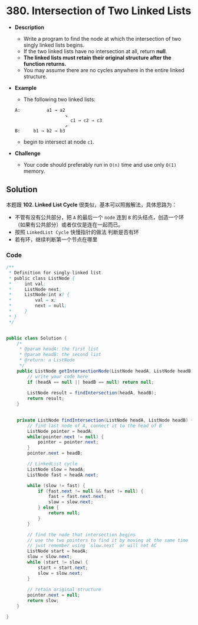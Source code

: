 # 380. Intersection of Two Linked Lists


- **Description**
    - Write a program to find the node at which the intersection of two singly linked lists begins.
    - If the two linked lists have no intersection at all, return **null**.
    - **The linked lists must retain their original structure after the function returns.**
    - You may assume there are no cycles anywhere in the entire linked structure.
- **Example**
    - The following two linked lists:

    ```
    A:          a1 → a2
                       ↘
                         c1 → c2 → c3
                       ↗            
    B:     b1 → b2 → b3
    ```

    - begin to intersect at node `c1`.
- **Challenge**
    - Your code should preferably run in `O(n)` time and use only `O(1)` memory.

    
## Solution

本题跟 **102. Linked List Cycle** 很类似，基本可以照搬解法，具体思路为：

- 不管有没有公共部分，把 `A` 的最后一个 `node` 连到 `B` 的头结点，创造一个环（如果有公共部分）或者仅仅是连在一起而已。
- 按照 `LinkedList Cycle` 快慢指针的做法 判断是否有环
- 若有环，继续判断第一个节点在哪里


### Code

```java
/**
 * Definition for singly-linked list.
 * public class ListNode {
 *     int val;
 *     ListNode next;
 *     ListNode(int x) {
 *         val = x;
 *         next = null;      
 *     }
 * }
 */


public class Solution {
    /*
     * @param headA: the first list
     * @param headB: the second list
     * @return: a ListNode
     */
    public ListNode getIntersectionNode(ListNode headA, ListNode headB) {
        // write your code here
        if (headA == null || headB == null) return null;
        
        ListNode result = findIntersection(headA, headB);
        return result;
    }
    

    private ListNode findIntersection(ListNode headA, ListNode headB) {
        // find last node of A, connect it to the head of B
        ListNode pointer = headA;
        while(pointer.next != null) {
            pointer = pointer.next;
        }
        pointer.next = headB;

        // LinkedList cycle
        ListNode slow = headA;
        ListNode fast = headA.next;

        while (slow != fast) {
            if (fast.next != null && fast != null) {
                fast = fast.next.next;
                slow = slow.next;
            } else {
                return null;
            }
        }

        // find the node that intersection begins
        // use the two pointers to find it by moving at the same time
        // just remember using `slow.next` or will not AC
        ListNode start = headA;
        slow = slow.next;
        while (start != slow) {
            start = start.next;
            slow = slow.next;
        }
        
        // retain original structure
        pointer.next = null;
        return slow;
    }

}
```
